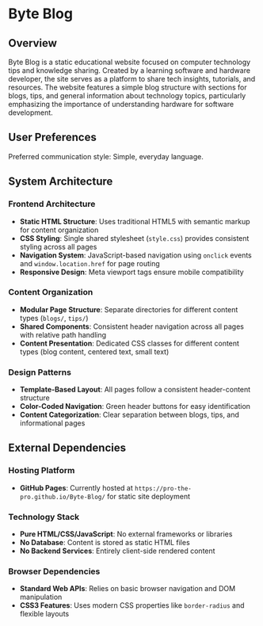 # Byte Blog

## Overview

Byte Blog is a static educational website focused on computer technology tips and knowledge sharing. Created by a learning software and hardware developer, the site serves as a platform to share tech insights, tutorials, and resources. The website features a simple blog structure with sections for blogs, tips, and general information about technology topics, particularly emphasizing the importance of understanding hardware for software development.

## User Preferences

Preferred communication style: Simple, everyday language.

## System Architecture

### Frontend Architecture
- **Static HTML Structure**: Uses traditional HTML5 with semantic markup for content organization
- **CSS Styling**: Single shared stylesheet (`style.css`) provides consistent styling across all pages
- **Navigation System**: JavaScript-based navigation using `onclick` events and `window.location.href` for page routing
- **Responsive Design**: Meta viewport tags ensure mobile compatibility

### Content Organization
- **Modular Page Structure**: Separate directories for different content types (`blogs/`, `tips/`)
- **Shared Components**: Consistent header navigation across all pages with relative path handling
- **Content Presentation**: Dedicated CSS classes for different content types (blog content, centered text, small text)

### Design Patterns
- **Template-Based Layout**: All pages follow a consistent header-content structure
- **Color-Coded Navigation**: Green header buttons for easy identification
- **Content Categorization**: Clear separation between blogs, tips, and informational pages

## External Dependencies

### Hosting Platform
- **GitHub Pages**: Currently hosted at `https://pro-the-pro.github.io/Byte-Blog/` for static site deployment

### Technology Stack
- **Pure HTML/CSS/JavaScript**: No external frameworks or libraries
- **No Database**: Content is stored as static HTML files
- **No Backend Services**: Entirely client-side rendered content

### Browser Dependencies
- **Standard Web APIs**: Relies on basic browser navigation and DOM manipulation
- **CSS3 Features**: Uses modern CSS properties like `border-radius` and flexible layouts